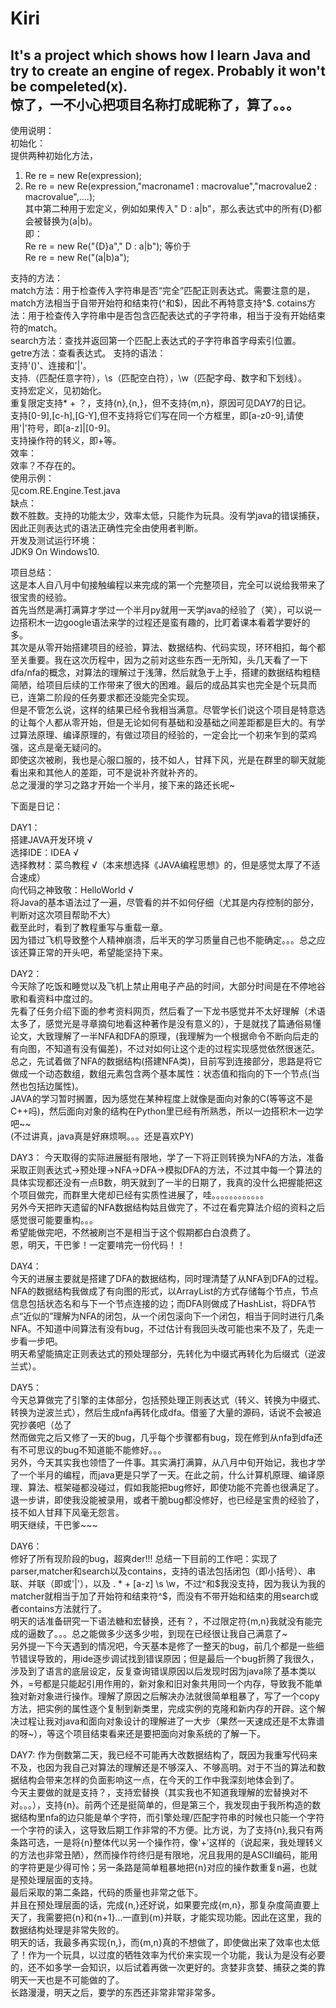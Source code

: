 # Kiri
It's a project which shows how I learn Java and try to create an engine of regex. Probably it won't be compeleted(x).  
惊了，一不小心把项目名称打成昵称了，算了。。。  
----------------------------------------------------------------------------------  
使用说明：  
初始化：  
提供两种初始化方法，  
1. Re re = new Re(expression);  
2. Re re = new Re(expression,"macroname1 : macrovalue","macrovalue2 : macrovalue",....);  
其中第二种用于宏定义，例如如果传入" D : a|b"，那么表达式中的所有{D}都会被替换为(a|b)。  
即：  
Re re = new Re("{D}a"," D : a|b");
等价于  
Re re = new Re("(a|b)a");
   
支持的方法：  
match方法：用于检查传入字符串是否“完全”匹配正则表达式。需要注意的是，match方法相当于自带开始符和结束符(^和$)，因此不再特意支持^$.  cotains方法：用于检查传入字符串中是否包含匹配表达式的子字符串，相当于没有开始结束符的match。  
search方法：查找并返回第一个匹配上表达式的子字符串首字母索引位置。  
getre方法：查看表达式。
支持的语法：  
支持'()'、连接和'|'。  
支持.（匹配任意字符），\s（匹配空白符），\w（匹配字母、数字和下划线）。  
支持宏定义，见初始化。  
重复限定支持* + ？，支持{n},{n,}，但不支持{m,n}，原因可见DAY7的日记。  
支持[0-9],[c-h],[G-Y],但不支持将它们写在同一个方框里，即[a-z0-9],请使用'|'符号，即[a-z]|[0-9]。  
支持操作符的转义，即\+等。  
效率：  
效率？不存在的。  
使用示例：  
见com.RE.Engine.Test.java  
缺点：  
数不胜数。支持的功能太少，效率太低，只能作为玩具。没有学java的错误捕获，因此正则表达式的语法正确性完全由使用者判断。  
开发及测试运行环境：  
JDK9 On Windows10.  
  


项目总结：  
这是本人自八月中旬接触编程以来完成的第一个完整项目，完全可以说给我带来了很宝贵的经验。  
首先当然是满打满算才学过一个半月py就用一天学java的经验了（笑），可以说一边搭积木一边google语法来学的过程还是蛮有趣的，比盯着课本看着学要好的多。  
其次是从零开始搭建项目的经验，算法、数据结构、代码实现，环环相扣，每个都至关重要。我在这次历程中，因为之前对这些东西一无所知，头几天看了一下dfa/nfa的概念，对算法的理解过于浅薄，然后就急于上手，搭建的数据结构粗糙简陋，给项目后续的工作带来了很大的困难。最后的成品其实也完全是个玩具而已，连第二阶段的任务要求都还没能完全实现。    
但是不管怎么说，这样的结果已经令我相当满意。尽管学长们说这个项目是特意选的让每个人都从零开始，但是无论如何有基础和没基础之间差距都是巨大的。有学过算法原理、编译原理的，有做过项目的经验的，一定会比一个初来乍到的菜鸡强，这点是毫无疑问的。  
即使这次被刷，我也是心服口服的，技不如人，甘拜下风，光是在群里的聊天就能看出来和其他人的差距，可不是说补齐就补齐的。  
总之漫漫的学习之路才开始一个半月，接下来的路还长呢~  
  


下面是日记：    
  

  



DAY1：  
搭建JAVA开发环境 √  
选择IDE：IDEA  √  
选择教材：菜鸟教程  √（本来想选择《JAVA编程思想》的，但是感觉太厚了不适合速成）  
向代码之神致敬：HelloWorld  √  
将Java的基本语法过了一遍，尽管看的并不如何仔细（尤其是内存控制的部分，判断对这次项目帮助不大）  
截至此时，看到了教程重写与重载一章。  
因为错过飞机导致整个人精神崩溃，后半天的学习质量自己也不能确定。。。总之应该还算正常的开头吧，希望能坚持下来。   
  
  
DAY2：  
今天除了吃饭和睡觉以及飞机上禁止用电子产品的时间，大部分时间是在不停地谷歌和看资料中度过的。  
先看了任务介绍下面的参考资料网页，然后看了一下龙书感觉并不太好理解（术语太多了，感觉光是寻章摘句地看这种著作是没有意义的），于是就找了篇通俗易懂论文，大致理解了一半NFA和DFA的原理，(我理解为一个根据命令不断向后走的有向图，不知道有没有偏差)，不过对如何让这个走的过程实现感觉依然很迷茫。  
总之，先试着做了NFA的数据结构(搭建NFA类)，目前写到连接部分，思路是将它做成一个动态数组，数组元素包含两个基本属性：状态值和指向的下一个节点(当然也包括边属性)。  
JAVA的学习暂时搁置，因为感觉在某种程度上就像是面向对象的C(等等这不是C++吗)，然后面向对象的结构在Python里已经有所熟悉，所以一边搭积木一边学吧~~  
(不过讲真，java真是好麻烦啊。。。还是喜欢PY)  
  

DAY3：
今天取得的实际进展挺有限地，学了一下将正则转换为NFA的方法，准备采取正则表达式→预处理→NFA→DFA→模拟DFA的方法，不过其中每一个算法的具体实现都还没有一点B数，明天就到了一半的日期了，我真的没什么把握能把这个项目做完，而群里大佬却已经有实质性进展了，哇。。。。。。。。。。。。  
另外今天把昨天遗留的NFA数据结构姑且做完了，不过在看完算法介绍的资料之后感觉很可能要重构。。。  
希望能做完吧，不然被刷岂不是相当于这个假期都白白浪费了。  
恩，明天，干巴爹！一定要啃完一份代码！！  

DAY4：  
今天的进展主要就是搭建了DFA的数据结构，同时理清楚了从NFA到DFA的过程。NFA的数据结构我做成了有向图的形式，以ArrayList的方式存储每个节点，节点信息包括状态名和与下一个节点连接的边；而DFA则做成了HashList，将DFA节点“近似的”理解为NFA的闭包，从一个闭包滚向下一个闭包，相当于同时进行几条NFA。不知道中间算法有没有bug，不过估计有我回头改可能也来不及了，先走一步看一步吧。  
明天希望能搞定正则表达式的预处理部分，先转化为中缀式再转化为后缀式（逆波兰式）。   

DAY5：  
今天总算做完了引擎的主体部分，包括预处理正则表达式（转义、转换为中缀式、转换为逆波兰式），然后生成nfa再转化成dfa。借鉴了大量的源码，话说不会被追究抄袭吧（怂了  
然而做完之后又修了一天的bug，几乎每个步骤都有bug，现在修到从nfa到dfa还有不可思议的bug不知道能不能修好。。。  
另外，今天其实我也领悟了一件事。其实满打满算，从八月中旬开始记，我也才学了一个半月的编程，而java更是只学了一天。在此之前，什么计算机原理、编译原理、算法、框架碰都没碰过，假如我能把bug修好，即使功能不完善也很满足了。  
退一步讲，即使我没能被录用，或者干脆bug都没修好，也已经是宝贵的经验了，技不如人甘拜下风毫无怨言。  
明天继续，干巴爹~~~  
  
DAY6：  
修好了所有现阶段的bug，超爽der!!!
总结一下目前的工作吧：实现了parser,matcher和search以及contains，支持的语法包括闭包（即小括号）、串联、并联（即或'|'），以及 . * + [a-z] \s \w，不过^和$我没支持，因为我认为我的matcher就相当于加了开始符和结束符^$，而没有不带开始和结束的用search或者contains方法就行了。  
明天的话准备研究一下语法糖和宏替换，还有？，不过限定符{m,n}我就没有能完成的逼数了。。。总之能做多少送多少啦，到现在已经很让我自己满意了~  
另外提一下今天遇到的情况吧，今天基本是修了一整天的bug，前几个都是一些细节错误导致的，用ide逐步调试找到错误原因；但是最后一个bug折腾了我很久，涉及到了语言的底层设定，反复查询错误原因以后发现时因为java除了基本类以外，=号都是只能起引用作用的，新对象和旧对象共用同一个内存，导致我不能单独对新对象进行操作。理解了原因之后解决办法就很简单粗暴了，写了一个copy方法，把实例的属性逐个复制到新类里，完成实例的克隆和新内存的开辟。这个解决过程让我对java和面向对象设计的理解进了一大步（果然一天速成还是不太靠谱的呀~），等这个项目结束看来还是要把面向对象系统的了解一下。  
  
DAY7:
作为倒数第二天，我已经不可能再大改数据结构了，既因为我重写代码来不及，也因为我自己对算法的理解还是不够深入、不够高明。对于不当的算法和数据结构会带来怎样的负面影响这一点，在今天的工作中我深刻地体会到了。  
今天主要做的就是支持？，支持宏替换（其实我也不知道我理解的宏替换对不对。。。），支持{n}。前两个还是挺简单的，但是第三个，我发现由于我所构造的数据结构里nfa的边只能是单个字符，而引擎处理/匹配字符串的时候也只能一个字符一个字符的读入，这导致后期工作非常的不方便。比方说，为了支持{n},我只有两条路可选，一是将{n}整体代以另一个操作符，像'+'这样的（说起来，我处理转义的方法也非常丑陋），然而操作符终归是有限地，况且我用的是ASCII编码，能用的字符更是少得可怜；另一条路是简单粗暴地把{n}对应的操作数重复n遍，也就是预处理层面的支持。  
最后采取的第二条路，代码的质量也非常之低下。  
并且在预处理层面的话，完成{n,}还好说，如果要完成{m,n}，那复杂度简直要上天了，我需要把{n}和{n+1}...一直到{m}并联，才能实现功能。因此在这里，我的数据结构处理是非常失败的。  
明天的话，我最多再实现{n,}，而{m,n}真的不想做了，即使做出来了效率也太低了！作为一个玩具，以过度的牺牲效率为代价来实现一个功能，我认为是没有必要的，还不如多学一会知识，以后试着再做一次更好的。贪婪非贪婪、捕获之类的靠明天一天也是不可能做的了。  
长路漫漫，明天之后，要学的东西还非常非常非常多。  


